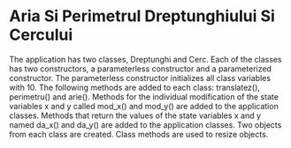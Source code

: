 # Aria Si Perimetrul Dreptunghiului Si Cercului
The application has two classes, Dreptunghi and Cerc. Each of the classes has two constructors, a parameterless constructor and a parameterized constructor. The parameterless constructor initializes all class variables with 10. The following methods are added to each class: translatez(), perimetru() and arie(). Methods for the individual modification of the state variables x and y called mod_x() and mod_y() are added to the application classes. Methods that return the values of the state variables x and y named da_x() and da_y() are added to the application classes. Two objects from each class are created. Class methods are used to resize objects.
